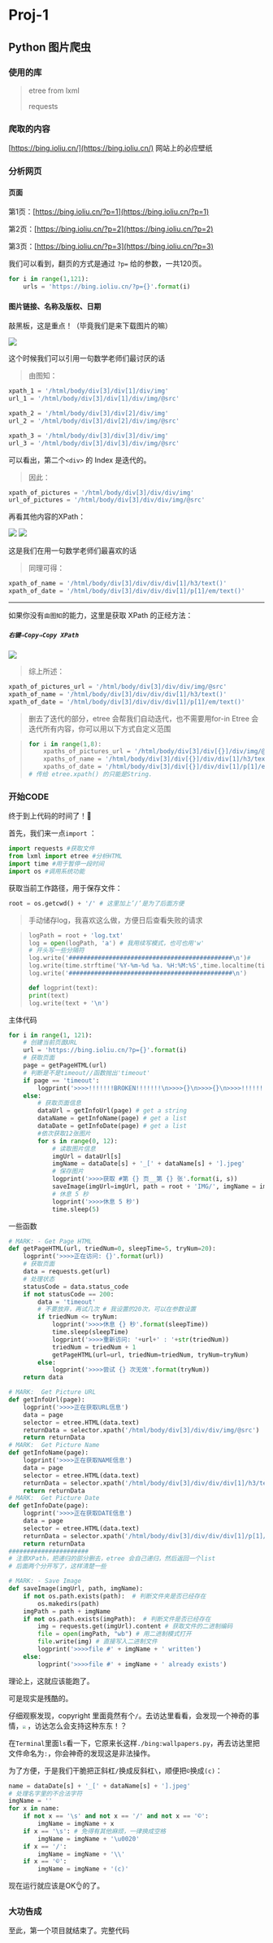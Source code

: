 # Proj-1

## Python 图片爬虫

### 使用的库

> etree from lxml
>
> requests

### 爬取的内容
[https://bing.ioliu.cn/](https://bing.ioliu.cn/) 网站上的必应壁纸

### 分析网页

#### 页面
第1页：[https://bing.ioliu.cn/?p=1](https://bing.ioliu.cn/?p=1)

第2页：[https://bing.ioliu.cn/?p=2](https://bing.ioliu.cn/?p=2)

第3页：[https://bing.ioliu.cn/?p=3](https://bing.ioliu.cn/?p=3)

我们可以看到，翻页的方式是通过 `?p=` 给的参数，一共120页。

```python
for i in range(1,121):
    urls = 'https://bing.ioliu.cn/?p={}'.format(i)
```

#### 图片链接、名称及版权、日期

敲黑板，这是重点！（毕竟我们是来下载图片的嘛）

<img src="./img/img_xpath_of_pic_url.png"/>

这个时候我们可以引用一句数学老师们最讨厌的话

> 由图知：

```python
xpath_1 = '/html/body/div[3]/div[1]/div/img'
url_1 = '/html/body/div[3]/div[1]/div/img/@src'

xpath_2 = '/html/body/div[3]/div[2]/div/img'
url_2 = '/html/body/div[3]/div[2]/div/img/@src'

xpath_3 = '/html/body/div[3]/div[3]/div/img'
url_3 = '/html/body/div[3]/div[3]/div/img/@src'
```

可以看出，第二个`<div>` 的 Index 是迭代的。

> 因此：

```python
xpath_of_pictures = '/html/body/div[3]/div/div/img'
url_of_pictures = '/html/body/div[3]/div/div/img/@src'
```
再看其他内容的XPath：

<img src="./img/img_xpath_of_pic_name_and_copyright.png"/>

<img src="./img/img_xpath_of_pic_date.png"/>

这是我们在用一句数学老师们最喜欢的话

> 同理可得：

```python
xpath_of_name = '/html/body/div[3]/div/div/div[1]/h3/text()'
xpath_of_date = '/html/body/div[3]/div/div/div[1]/p[1]/em/text()'
```
------
如果你没有`由图知`的能力，这里是获取 XPath 的正经方法：

##### **`右键⇒Copy⇒Copy XPath`**

<img src="./img/img_copy_xpath.png"/>

> 综上所述：

```python
xpath_of_pictures_url = '/html/body/div[3]/div/div/img/@src'
xpath_of_name = '/html/body/div[3]/div/div/div[1]/h3/text()'
xpath_of_date = '/html/body/div[3]/div/div/div[1]/p[1]/em/text()'
```
> 删去了迭代的部分，etree 会帮我们自动迭代，也不需要用for-in
> Etree 会迭代所有内容，你可以用以下方式自定义范围

> ```python
> for i in range(1,8):
>     xpaths_of_pictures_url = '/html/body/div[3]/div[{}]/div/img/@src'.format(i)
>     xpaths_of_name = '/html/body/div[3]/div[{}]/div/div[1]/h3/text()'.format(i)
>     xpaths_of_date = '/html/body/div[3]/div[{}]/div/div[1]/p[1]/em/text()'.format(i)
> # 传给 etree.xpath() 的只能是String.
> ```

### 开始CODE

终于到上代码的时间了！🎉

首先，我们来一点`import` ：

```python
import requests #获取文件
from lxml import etree #分析HTML
import time #用于暂停一段时间
import os #调用系统功能
```

获取当前工作路径，用于保存文件：

```python
root = os.getcwd() + '/' # 这里加上’/‘是为了后面方便
```

> 手动储存log，我喜欢这么做，方便日后查看失败的请求

>```python
>logPath = root + 'log.txt'
>log = open(logPath, 'a') # 我用续写模式，也可也用'w'
># 开头写一些分隔符
>log.write('#############################################\n')# 
>log.write(time.strftime('%Y-%m-%d %a. %H:%M:%S',time.localtime(time.time()))) # 写入时间
>log.write('#############################################\n')
>
>def logprint(text):
>print(text)
>log.write(text + '\n')
>```

主体代码

```python
for i in range(1, 121):
    # 创建当前页面URL
    url = 'https://bing.ioliu.cn/?p={}'.format(i)
    # 获取页面
    page = getPageHTML(url)
    # 判断是不是timeout//函数抛出'timeout'
    if page == 'timeout':
        logprint('>>>>!!!!!!!BROKEN!!!!!!!\n>>>>{}\n>>>>{}\n>>>>!!!!!!!BROKEN!!!!!!!'.format(url, time.strftime('%Y-%m-%d %a. %H:%M:%S',time.localtime(time.time()))))
    else:
        # 获取页面信息
        dataUrl = getInfoUrl(page) # get a string
        dataName = getInfoName(page) # get a list
        dataDate = getInfoDate(page) # get a list
        #依次获取12张图片
        for s in range(0, 12):
            # 读取图片信息
            imgUrl = dataUrl[s]
            imgName = dataDate[s] + '_[' + dataName[s] + '].jpeg'
            # 保存图片
            logprint('>>>>获取 #第 {} 页__第 {} 张'.format(i, s))
            saveImage(imgUrl=imgUrl, path = root + 'IMG/', imgName = imgName)
            # 休息 5 秒
            logprint('>>>>休息 5 秒')
            time.sleep(5)
```

一些函数

```python
# MARK: - Get Page HTML
def getPageHTML(url, triedNum=0, sleepTime=5, tryNum=20):
    logprint('>>>>正在访问: {}'.format(url))
    # 获取页面
    data = requests.get(url)
    # 处理状态
    statusCode = data.status_code
    if not statusCode == 200:
        data = 'timeout'
        # 不要放弃，再试几次 # 我设置的20次，可以在参数设置
        if triedNum <= tryNum:
            logprint('>>>>休息 {} 秒'.format(sleepTime))
            time.sleep(sleepTime)
            logprint('>>>>重新访问: '+url+' : '+str(triedNum))
            triedNum = triedNum + 1
            getPageHTML(url=url, triedNum=triedNum, tryNum=tryNum)
        else:
            logprint('>>>>尝试 {} 次无效'.format(tryNum))
    return data
```

```python
# MARK:  Get Picture URL
def getInfoUrl(page):
    logprint('>>>>正在获取URL信息')
    data = page
    selector = etree.HTML(data.text)
    returnData = selector.xpath('/html/body/div[3]/div/div/img/@src')
    return returnData
# MARK:  Get Picture Name
def getInfoName(page):
    logprint('>>>>正在获取NAME信息')
    data = page
    selector = etree.HTML(data.text)
    returnData = selector.xpath('/html/body/div[3]/div/div/div[1]/h3/text()')
    return returnData
# MARK:  Get Picture Date
def getInfoDate(page):
    logprint('>>>>正在获取DATE信息')
    data = page
    selector = etree.HTML(data.text)
    returnData = selector.xpath('/html/body/div[3]/div/div/div[1]/p[1]/em/text()')
    return returnData
######################
# 注意XPath，把递归的部分删去，etree 会自己递归，然后返回一个list
# 后面两个分开写了，这样清楚一些
```

```python
# MARK: - Save Image
def saveImage(imgUrl, path, imgName):
    if not os.path.exists(path):  # 判断文件夹是否已经存在
        os.makedirs(path)
    imgPath = path + imgName
    if not os.path.exists(imgPath):  # 判断文件是否已经存在
        img = requests.get(imgUrl).content # 获取文件的二进制编码
        file = open(imgPath, "wb") # 用二进制模式打开
        file.write(img) # 直接写入二进制文件
        logprint('>>>>file #' + imgName + ' written')
    else:
        logprint('>>>>file #' + imgName + ' already exists')
```

理论上，这就应该能跑了。

可是现实是残酷的。

仔细观察发现，copyright 里面竟然有个`/`。去访达里看看，会发现一个神奇的事情，<img src="./img/img_slash.png" style="zoom:35%;" /> ，访达怎么会支持这种东东！？

在`Terminal`里面`ls`看一下，它原来长这样`./bing:wallpapers.py`，再去访达里把文件命名为`:`，你会神奇的发现这是非法操作。

为了方便，于是我们干脆把正斜杠`/`换成反斜杠`\`，顺便把`©`换成`(c)`：

```python
name = dataDate[s] + '_[' + dataName[s] + '].jpeg'
# 处理名字里的不合法字符
imgName = ''
for x in name:
	if not x == '\s' and not x == '/' and not x == '©':
		imgName = imgName + x
	if x == '\s': # 免得有其他麻烦，一律换成空格
		imgName = imgName + '\u0020'
	if x == '/':
		imgName = imgName + '\\'
	if x == '©':
        imgName = imgName + '(c)'
```
现在运行就应该是OK👌的了。

### 大功告成

至此，第一个项目就结束了。<a src="https://github.com/unouprimeOder/PlayWithPython/blob/master/Proj-1/bingWallpapers.py">完整代码</a>
